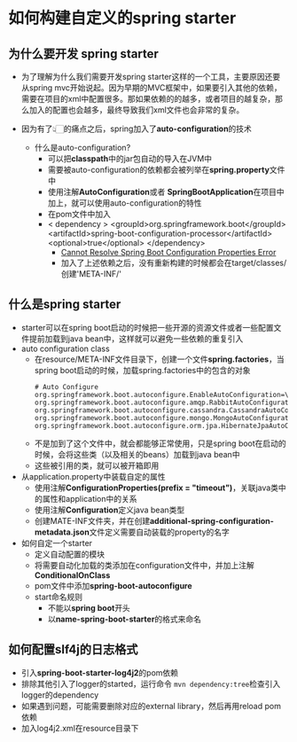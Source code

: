 # 如何构建自定义的spring starter

## 为什么要开发 spring starter

* 为了理解为什么我们需要开发spring starter这样的一个工具，主要原因还要从spring mvc开始说起。因为早期的MVC框架中，如果要引入其他的依赖，需要在项目的xml中配置很多。那如果依赖的的越多，或者项目的越复杂，那么加入的配置也会越多，最终导致我们xml文件也会非常的复杂。

* 因为有了👆🏻的痛点之后，spring加入了**auto-configuration**的技术
  * 什么是auto-configuration?
    * 可以把**classpath**中的jar包自动的导入在JVM中
    * 需要被auto-configuration的依赖都会被列举在**spring.property**文件中
    * 使用注解**AutoConfiguration**或者 **SpringBootApplication**在项目中加上，就可以使用auto-configuration的特性
    * 在pom文件中加入
    * &lt; dependency &gt;
            &lt;groupId&gt;org.springframework.boot&lt;/groupId&gt;
            &lt;artifactId&gt;spring-boot-configuration-processor&lt;/artifactId&gt;
            &lt;optional&gt;true&lt;/optional&gt;
        &lt;/dependency&gt;
      * [Cannot Resolve Spring Boot Configuration Properties Error](https://www.baeldung.com/intellij-resolve-spring-boot-configuration-properties)
      * 加入了上述依赖之后，没有重新构建的时候都会在target/classes/创建'META-INF/'

## 什么是spring starter
* starter可以在spring boot启动的时候把一些开源的资源文件或者一些配置文件提前加载到java bean中，这样就可以避免一些依赖的重复引入
* auto configuration class
  * 在resource/META-INF文件目录下，创建一个文件**spring.factories**，当spring boot启动的时候，加载spring.factories中的包含的对象
    ``` 
    # Auto Configure
    org.springframework.boot.autoconfigure.EnableAutoConfiguration=\
    org.springframework.boot.autoconfigure.amqp.RabbitAutoConfiguration,\
    org.springframework.boot.autoconfigure.cassandra.CassandraAutoConfiguration,\
    org.springframework.boot.autoconfigure.mongo.MongoAutoConfiguration,\
    org.springframework.boot.autoconfigure.orm.jpa.HibernateJpaAutoConfiguration
    ```
  * 不是加到了这个文件中，就会都能够正常使用，只是spring boot在启动的时候，会将这些类（以及相关的beans）加载到java bean中
  * 这些被引用的类，就可以被开箱即用
* 从application.property中装载自定的属性
  * 使用注解**ConfigurationProperties(prefix = "timeout")**，关联java类中的属性和application中的关系
  * 使用注解**Configuration**定义java bean类型
  * 创建MATE-INF文件夹，并在创建**additional-spring-configuration-metadata.json**文件定义需要自动装载的property的名字
* 如何自定一个starter
  * 定义自动配置的模块
  * 将需要自动化加载的类添加在configuration文件中，并加上注解**ConditionalOnClass**
  * pom文件中添加**spring-boot-autoconfigure**
  * start命名规则
    * 不能以**spring boot**开头
    * 以**name-spring-boot-starter**的格式来命名

## 如何配置slf4j的日志格式
* 引入**spring-boot-starter-log4j2**的pom依赖
* 排除其他引入了logger的started，运行命令 ```mvn dependency:tree```检查引入logger的dependency
* 如果遇到问题，可能需要删除对应的external library，然后再用reload pom依赖
* 加入log4j2.xml在resource目录下
